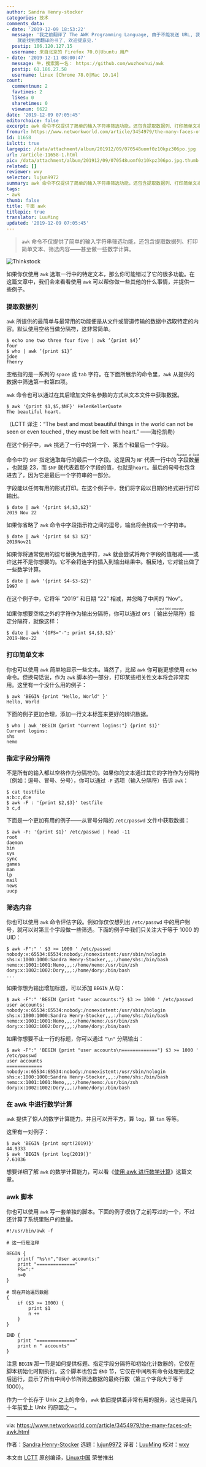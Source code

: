 ```yaml
---
author: Sandra Henry-stocker
categories: 技术
comments_data:
- date: '2019-12-09 18:53:22'
  message: '我之前翻译了 The AWK Programming Language, 由于不能发送 URL, 我只能这样说: 在GitHub 搜索 awk,
    就能找到我翻译的书了, 欢迎提意见.'
  postip: 106.120.127.15
  username: 来自北京的 Firefox 70.0|Ubuntu 用户
- date: '2019-12-11 08:00:47'
  message: 牛，搜索第一名： https://github.com/wuzhouhui/awk
  postip: 61.186.27.58
  username: linux [Chrome 78.0|Mac 10.14]
count:
  commentnum: 2
  favtimes: 2
  likes: 0
  sharetimes: 0
  viewnum: 6622
date: '2019-12-09 07:05:45'
editorchoice: false
excerpt: awk 命令不仅提供了简单的输入字符串筛选功能，还包含提取数据列、打印简单文本、筛选内容——甚至做一些数学计算。
fromurl: https://www.networkworld.com/article/3454979/the-many-faces-of-awk.html
id: 11658
islctt: true
largepic: /data/attachment/album/201912/09/070548uomf0z10kpz306po.jpg
url: /article-11658-1.html
pic: /data/attachment/album/201912/09/070548uomf0z10kpz306po.jpg.thumb.jpg
related: []
reviewer: wxy
selector: lujun9972
summary: awk 命令不仅提供了简单的输入字符串筛选功能，还包含提取数据列、打印简单文本、筛选内容——甚至做一些数学计算。
tags:
- awk
thumb: false
title: 千面 awk
titlepic: true
translator: LuuMing
updated: '2019-12-09 07:05:45'
---
```



> 
> `awk` 命令不仅提供了简单的输入字符串筛选功能，还包含提取数据列、打印简单文本、筛选内容——甚至做一些数学计算。
> 
> 
> 


![Thinkstock](/data/attachment/album/201912/09/070548uomf0z10kpz306po.jpg)


如果你仅使用 `awk` 选取一行中的特定文本，那么你可能错过了它的很多功能。在这篇文章中，我们会来看看使用 `awk` 可以帮你做一些其他的什么事情，并提供一些例子。


### 提取数据列


`awk` 所提供的最简单与最常用的功能便是从文件或管道传输的数据中选取特定的内容。默认使用空格当做分隔符，这非常简单。



```
$ echo one two three four five | awk ‘{print $4}’
four
$ who | awk ‘{print $1}’
jdoe
fhenry
```

空格指的是一系列的 `space` 或 `tab` 字符。在下面所展示的命令里，`awk` 从提供的数据中筛选第一和第四项。


`awk` 命令也可以通过在其后增加文件名参数的方式从文本文件中获取数据。



```
$ awk '{print $1,$5,$NF}' HelenKellerQuote
The beautiful heart.
```

（LCTT 译注：“The best and most beautiful things in the world can not be seen or even touched , they must be felt with heart.” ——海伦凯勒）


在这个例子中，`awk` 挑选了一行中的第一个、第五个和最后一个字段。


命令中的 `$NF` 指定选取每行的最后一个字段。这是因为 `NF` 代表一行中的<ruby> 字段数量 <rt>  Number of Field </rt></ruby>，也就是 23，而 `$NF` 就代表着那个字段的值，也就是`heart`。最后的句号也包含进去了，因为它是最后一个字符串的一部分。


字段能以任何有用的形式打印。在这个例子中，我们将字段以日期的格式进行打印输出。



```
$ date | awk '{print $4,$3,$2}'
2019 Nov 22
```

如果你省略了 `awk` 命令中字段指示符之间的逗号，输出将会挤成一个字符串。



```
$ date | awk '{print $4 $3 $2}'
2019Nov21
```

如果你将通常使用的逗号替换为连字符，`awk` 就会尝试将两个字段的值相减——或许这并不是你想要的。它不会将连字符插入到输出结果中。相反地，它对输出做了一些数学计算。



```
$ date | awk '{print $4-$3-$2}'
1997
```

在这个例子中，它将年 “2019” 和日期 “22” 相减，并忽略了中间的 “Nov”。


如果你想要空格之外的字符作为输出分隔符，你可以通过 `OFS`（<ruby> 输出分隔符 <rt>  output field separator </rt></ruby>）指定分隔符，就像这样：



```
$ date | awk '{OFS="-"; print $4,$3,$2}'
2019-Nov-22
```

### 打印简单文本


你也可以使用 `awk` 简单地显示一些文本。当然了，比起 `awk` 你可能更想使用 `echo` 命令。但换句话说，作为 `awk` 脚本的一部分，打印某些相关性文本将会非常实用。这里有一个没什么用的例子：



```
$ awk 'BEGIN {print "Hello, World" }'
Hello, World
```

下面的例子更加合理，添加一行文本标签来更好的辨识数据。



```
$ who | awk 'BEGIN {print "Current logins:"} {print $1}'
Current logins:
shs
nemo
```

### 指定字段分隔符


不是所有的输入都以空格作为分隔符的。如果你的文本通过其它的字符作为分隔符（例如：逗号、冒号、分号），你可以通过 `-F` 选项（输入分隔符）告诉 `awk`：



```
$ cat testfile
a:b:c,d:e
$ awk -F : '{print $2,$3}' testfile
b c,d
```

下面是一个更加有用的例子——从冒号分隔的 `/etc/passwd` 文件中获取数据：



```
$ awk -F: '{print $1}' /etc/passwd | head -11
root
daemon
bin
sys
sync
games
man
lp
mail
news
uucp
```

### 筛选内容


你也可以使用 `awk` 命令评估字段。例如你仅仅想列出 `/etc/passwd` 中的用户账号，就可以对第三个字段做一些筛选。下面的例子中我们只关注大于等于 1000 的 UID：



```
$ awk -F":" ' $3 >= 1000 ' /etc/passwd
nobody:x:65534:65534:nobody:/nonexistent:/usr/sbin/nologin
shs:x:1000:1000:Sandra Henry-Stocker,,,:/home/shs:/bin/bash
nemo:x:1001:1001:Nemo,,,:/home/nemo:/usr/bin/zsh
dory:x:1002:1002:Dory,,,:/home/dory:/bin/bash
...
```

如果你想为输出增加标题，可以添加 `BEGIN` 从句：



```
$ awk -F":" 'BEGIN {print "user accounts:"} $3 >= 1000 ' /etc/passwd
user accounts:
nobody:x:65534:65534:nobody:/nonexistent:/usr/sbin/nologin
shs:x:1000:1000:Sandra Henry-Stocker,,,:/home/shs:/bin/bash
nemo:x:1001:1001:Nemo,,,:/home/nemo:/usr/bin/zsh
dory:x:1002:1002:Dory,,,:/home/dory:/bin/bash
```

如果你想要不止一行的标题，你可以通过 `"\n"` 分隔输出：



```
$ awk -F":" 'BEGIN {print "user accounts\n============="} $3 >= 1000 ' /etc/passwd
user accounts
=============
nobody:x:65534:65534:nobody:/nonexistent:/usr/sbin/nologin
shs:x:1000:1000:Sandra Henry-Stocker,,,:/home/shs:/bin/bash
nemo:x:1001:1001:Nemo,,,:/home/nemo:/usr/bin/zsh
dory:x:1002:1002:Dory,,,:/home/dory:/bin/bash
```

### 在 awk 中进行数学计算


`awk` 提供了惊人的数学计算能力，并且可以开平方，算 `log`，算 `tan` 等等。


这里有一对例子：



```
$ awk 'BEGIN {print sqrt(2019)}'
44.9333
$ awk 'BEGIN {print log(2019)}'
7.61036
```

想要详细了解 `awk` 的数学计算能力，可以看《[使用 awk 进行数学计算](https://www.networkworld.com/article/2974753/doing-math-with-awk.html)》这篇文章。


### awk 脚本


你也可以使用 `awk` 写一套单独的脚本。下面的例子模仿了之前写过的一个，不过还计算了系统里账户的数量。



```
#!/usr/bin/awk -f

# 这一行是注释

BEGIN {
    printf "%s\n","User accounts:"
    print "=============="
    FS=":"
    n=0
}

# 现在开始遍历数据
{
    if ($3 >= 1000) {
        print $1
        n ++
    }
}

END {
    print "=============="
    print n " accounts"
}
```

注意 `BEGIN` 那一节是如何提供标题、指定字段分隔符和初始化计数器的，它仅在脚本初始化时期执行。这个脚本也包含 `END` 节，它仅在中间所有命令处理完成之后运行，显示了所有中间小节所筛选数据的最终行数（第三个字段大于等于 1000）。


作为一个长存于 Unix 之上的命令，`awk` 依旧提供着非常有用的服务，这也是我几十年前爱上 Unix 的原因之一。




---


via: <https://www.networkworld.com/article/3454979/the-many-faces-of-awk.html>


作者：[Sandra Henry-Stocker](https://www.networkworld.com/author/Sandra-Henry_Stocker/) 选题：[lujun9972](https://github.com/lujun9972) 译者：[LuuMing](https://github.com/LuuMing) 校对：[wxy](https://github.com/wxy)


本文由 [LCTT](https://github.com/LCTT/TranslateProject) 原创编译，[Linux中国](https://linux.cn/) 荣誉推出
